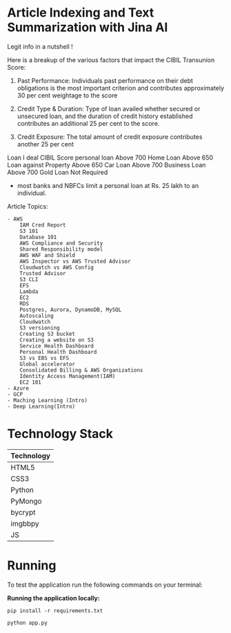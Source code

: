 # Article Indexing and Text Summarization with Jina AI
Legit info in a nutshell !

Here is a breakup of the various factors that impact the CIBIL Transunion Score:

1. Past Performance: Individuals past performance on their debt obligations is the most important criterion and contributes approximately 30 per cent weightage to the score

2. Credit Type & Duration: Type of loan availed whether secured or unsecured loan, and the duration of credit history established contributes an additional 25 per cent to the score.

3. Credit Exposure: The total amount of credit exposure contributes another 25 per cent

Loan	            I   deal CIBIL Score
personal loan	        Above 700
Home Loan	            Above 650
Loan against Property	Above 650
Car Loan	            Above 700
Business Loan	        Above 700
Gold Loan	            Not Required

- most banks and NBFCs limit a personal loan at Rs. 25 lakh to an individual.

Article Topics:

    - AWS
        IAM Cred Report
        S3 101
        Database 101
        AWS Compliance and Security
        Shared Responsibility model
        AWS WAF and Shield
        AWS Inspector vs AWS Trusted Advisor
        Cloudwatch vs AWS Config
        Trusted Advisor 
        S3 CLI
        EFS
        Lambda
        EC2
        RDS
        Postgres, Aurora, DynamoDB, MySQL
        Autoscaling
        Cloudwatch
        S3 versioning
        Creating S3 bucket
        Creating a website on S3
        Service Health Dashboard
        Personal Health Dashboard
        S3 vs EBS vs EFS
        Global accelerator
        Consolidated Billing & AWS Organizations   
        Identity Access Management(IAM)
        EC2 101
    - Azure
    - GCP
    - Maching Learning (Intro)
    - Deep Learning(Intro)

# Technology Stack

| Technology  | 
|-------------|
| HTML5       |
| CSS3        | 
| Python      | 
| PyMongo|                                          
| bycrypt|               
| imgbbpy|  
| JS|

# Running

To test the application run the following commands on your terminal:

**Running the application locally:**


```
pip install -r requirements.txt
```

```
python app.py

